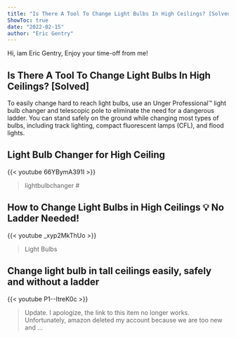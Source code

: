 ```yaml
---
title: "Is There A Tool To Change Light Bulbs In High Ceilings? [Solved]"
ShowToc: true 
date: "2022-02-15"
author: "Eric Gentry" 
---
```


Hi, iam Eric Gentry, Enjoy your time-off from me!
## Is There A Tool To Change Light Bulbs In High Ceilings? [Solved]
To easily change hard to reach light bulbs, use an Unger Professional™ light bulb changer and telescopic pole to eliminate the need for a dangerous ladder. You can stand safely on the ground while changing most types of bulbs, including track lighting, compact fluorescent lamps (CFL), and flood lights.

## Light Bulb Changer for High Ceiling
{{< youtube 66YBymA391I >}}
>lightbulbchanger #

## How to Change Light Bulbs in High Ceilings 💡 No Ladder Needed!
{{< youtube _xyp2MkThUo >}}
>Light Bulbs

## Change light bulb in tall ceilings easily, safely and without a ladder
{{< youtube P1--ItreK0c >}}
>Update. I apologize, the link to this item no longer works. Unfortunately, amazon deleted my account because we are too new and ...

